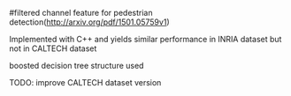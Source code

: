 #filtered channel feature for pedestrian detection(http://arxiv.org/pdf/1501.05759v1)

Implemented with C++ and yields similar performance in INRIA dataset but not in CALTECH dataset

boosted decision tree structure used

TODO:
improve CALTECH dataset version
